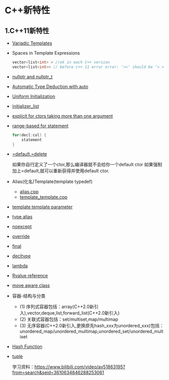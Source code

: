 # C++新特性

## 1.C++11新特性

- [Variadic Templates](./variadic)

- Spaces in Template Expressions

  ```cpp
  vector<list<int> > //ok in each C++ version
  vector<list<int>> // before c++ 11 error error: ‘>>’ should be ‘> >’ within a nested template argument list,c++11后可以正常通过
  ```

- [nullptr and nullptr_t](./nullptr.cpp)

- [Automatic Type Deduction with auto](./auto.cpp)

- [Uniform Initialization ](./uniform_initialization.cpp)

- [initializer_list](./initializer.cpp)

- [explicit for ctors taking more than one argument](./explicit.cpp)

- [range-based for statement](./auto.cpp)

  ```cpp
  for(decl:col) {
      statement
  }
  ```

- [=default,=delete](./default_delete.cpp)

  如果你自行定义了一个ctor,那么编译器就不会给你一个default ctor
  如果强制加上=default,就可以重新获得并使用default ctor.

- Alias(化名)Template(template typedef)

  - [alias.cpp](./alias.cpp) 
  - [template_template.cpp](./template_template.cpp)

- [template template parameter](./template_template.cpp)

- [type alias](./type_alias.cpp)

- [noexcept](./noexcept.cpp)

- [override](./override.cpp)

- [final](./final.cpp)

- [decltype](./decltype.cpp)

- [lambda](./lambda.cpp)

- [Rvalue reference](./rvalue.cpp)

- [move aware class](./move.cpp)

- 容器-结构与分类

  - (1) 序列式容器包括：array(C++2.0新引入),vector,deque,list,forward_list(C++2.0新引入)
  - (2) 关联式容器包括：set/multiset,map/multimap
  - (3) 无序容器(C++2.0新引入,更换原先hash_xxx为unordered_xxx)包括：unordered_map/unordered_multimap,unordered_set/unordered_multiset

- [Hash Function](./hash.cpp)

- [tuple](./tuple.cpp)

  学习资料：https://www.bilibili.com/video/av51863195?from=search&seid=3610634846288253061